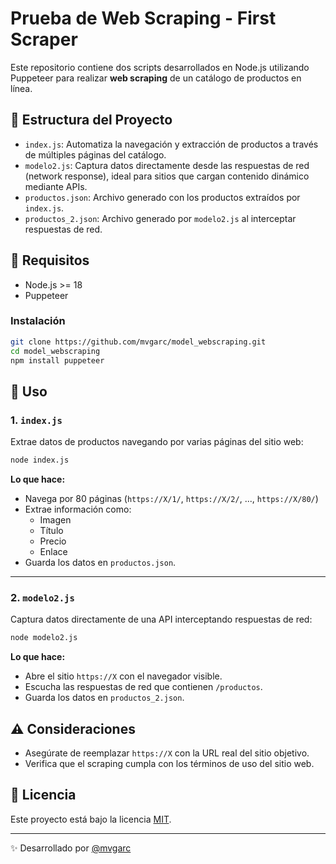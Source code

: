 # Prueba de Web Scraping - First Scraper
Este repositorio contiene dos scripts desarrollados en Node.js utilizando Puppeteer para realizar **web scraping** de un catálogo de productos en línea.

## 📁 Estructura del Proyecto

- `index.js`: Automatiza la navegación y extracción de productos a través de múltiples páginas del catálogo.
- `modelo2.js`: Captura datos directamente desde las respuestas de red (network response), ideal para sitios que cargan contenido dinámico mediante APIs.
- `productos.json`: Archivo generado con los productos extraídos por `index.js`.
- `productos_2.json`: Archivo generado por `modelo2.js` al interceptar respuestas de red.

## 🚀 Requisitos

- Node.js >= 18
- Puppeteer

### Instalación

```bash
git clone https://github.com/mvgarc/model_webscraping.git
cd model_webscraping
npm install puppeteer
```

## 🧠 Uso

### 1. `index.js`

Extrae datos de productos navegando por varias páginas del sitio web:

```bash
node index.js
```

**Lo que hace:**

- Navega por 80 páginas (`https://X/1/`, `https://X/2/`, ..., `https://X/80/`)
- Extrae información como:
  - Imagen
  - Título
  - Precio
  - Enlace
- Guarda los datos en `productos.json`.

---

### 2. `modelo2.js`

Captura datos directamente de una API interceptando respuestas de red:

```bash
node modelo2.js
```

**Lo que hace:**

- Abre el sitio `https://X` con el navegador visible.
- Escucha las respuestas de red que contienen `/productos`.
- Guarda los datos en `productos_2.json`.

## ⚠️ Consideraciones

- Asegúrate de reemplazar `https://X` con la URL real del sitio objetivo.
- Verifica que el scraping cumpla con los términos de uso del sitio web.

## 📄 Licencia

Este proyecto está bajo la licencia [MIT](LICENSE).

---

✨ Desarrollado por [@mvgarc](https://github.com/mvgarc)
